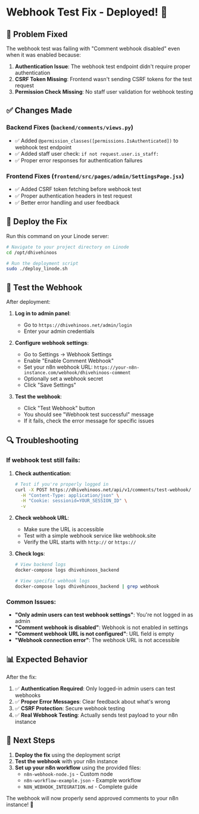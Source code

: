# Webhook Test Fix - Deployed! 🚀

## 🔧 **Problem Fixed**

The webhook test was failing with "Comment webhook disabled" even when it was enabled because:

1. **Authentication Issue**: The webhook test endpoint didn't require proper authentication
2. **CSRF Token Missing**: Frontend wasn't sending CSRF tokens for the test request
3. **Permission Check Missing**: No staff user validation for webhook testing

## ✅ **Changes Made**

### **Backend Fixes** (`backend/comments/views.py`)
- ✅ Added `@permission_classes([permissions.IsAuthenticated])` to webhook test endpoint
- ✅ Added staff user check: `if not request.user.is_staff:`
- ✅ Proper error responses for authentication failures

### **Frontend Fixes** (`frontend/src/pages/admin/SettingsPage.jsx`)
- ✅ Added CSRF token fetching before webhook test
- ✅ Proper authentication headers in test request
- ✅ Better error handling and user feedback

## 🚀 **Deploy the Fix**

Run this command on your Linode server:

```bash
# Navigate to your project directory on Linode
cd /opt/dhivehinoos

# Run the deployment script
sudo ./deploy_linode.sh
```

## 🧪 **Test the Webhook**

After deployment:

1. **Log in to admin panel**:
   - Go to `https://dhivehinoos.net/admin/login`
   - Enter your admin credentials

2. **Configure webhook settings**:
   - Go to Settings → Webhook Settings
   - Enable "Enable Comment Webhook"
   - Set your n8n webhook URL: `https://your-n8n-instance.com/webhook/dhivehinoos-comment`
   - Optionally set a webhook secret
   - Click "Save Settings"

3. **Test the webhook**:
   - Click "Test Webhook" button
   - You should see "Webhook test successful" message
   - If it fails, check the error message for specific issues

## 🔍 **Troubleshooting**

### **If webhook test still fails:**

1. **Check authentication**:
   ```bash
   # Test if you're properly logged in
   curl -X POST https://dhivehinoos.net/api/v1/comments/test-webhook/ \
     -H "Content-Type: application/json" \
     -H "Cookie: sessionid=YOUR_SESSION_ID" \
     -v
   ```

2. **Check webhook URL**:
   - Make sure the URL is accessible
   - Test with a simple webhook service like webhook.site
   - Verify the URL starts with `http://` or `https://`

3. **Check logs**:
   ```bash
   # View backend logs
   docker-compose logs dhivehinoos_backend
   
   # View specific webhook logs
   docker-compose logs dhivehinoos_backend | grep webhook
   ```

### **Common Issues:**

- **"Only admin users can test webhook settings"**: You're not logged in as admin
- **"Comment webhook is disabled"**: Webhook is not enabled in settings
- **"Comment webhook URL is not configured"**: URL field is empty
- **"Webhook connection error"**: The webhook URL is not accessible

## 📊 **Expected Behavior**

After the fix:

1. ✅ **Authentication Required**: Only logged-in admin users can test webhooks
2. ✅ **Proper Error Messages**: Clear feedback about what's wrong
3. ✅ **CSRF Protection**: Secure webhook testing
4. ✅ **Real Webhook Testing**: Actually sends test payload to your n8n instance

## 🎯 **Next Steps**

1. **Deploy the fix** using the deployment script
2. **Test the webhook** with your n8n instance
3. **Set up your n8n workflow** using the provided files:
   - `n8n-webhook-node.js` - Custom node
   - `n8n-workflow-example.json` - Example workflow
   - `N8N_WEBHOOK_INTEGRATION.md` - Complete guide

The webhook will now properly send approved comments to your n8n instance! 🎉





